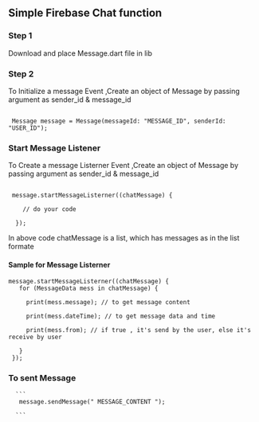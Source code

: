 ## Simple Firebase Chat function

### Step 1

   Download and place Message.dart file in lib 
  
### Step 2

   To Initialize a message Event ,Create an object of Message by passing argument as  sender_id  & message_id
  ```
  
   Message message = Message(messageId: "MESSAGE_ID", senderId: "USER_ID");
  
  ```
  
  ### Start Message Listener

   To Create a message Listerner Event ,Create an object of Message by passing argument as  sender_id  & message_id
  ```
  
   message.startMessageListerner((chatMessage) {
  
      // do your code
      
    });
  
  ```
  In above code chatMessage is a list, which has messages as in the list formate

   #### Sample for  Message Listerner
   
   ```
   message.startMessageListerner((chatMessage) {
      for (MessageData mess in chatMessage) {

        print(mess.message); // to get message content
        
        print(mess.dateTime); // to get message data and time
    
        print(mess.from); // if true , it's send by the user, else it's receive by user
        
      }
    });
  
   ```
   
   ### To sent Message 
      
      ```
       message.sendMessage(" MESSAGE_CONTENT ");
       
      ```
  
  
  
